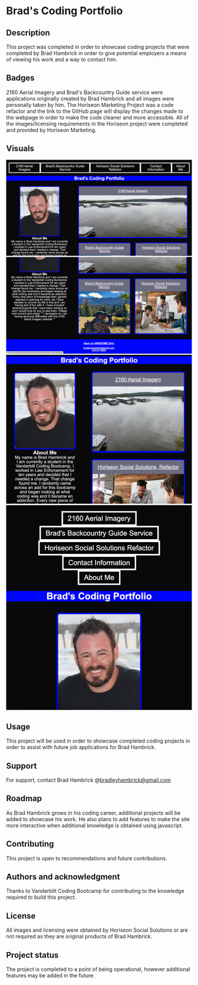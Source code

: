 # Brad's Coding Portfolio

## Description
This project was completed in order to showcase coding projects that were completed by Brad Hambrick in order to give potential employers a means of viewing his work and a way to contact him. 

## Badges
2160 Aerial Imagery and Brad's Backcountry Guide service were applications originally created by Brad Hambrick and all images were personally taken by him.  The Horiseon Marketing Project was a code refactor and the link to the GitHub page will display the changes made to the webpage in order to make the code cleaner and more accessible.  All of the images/licensing requirements in the Horiseon project were completed and provided by Horiseon Marketing.  

## Visuals
![Website Images](./media/Readme-top.png)
![Website Images](./media/Readme-bottom.png)
![Website Images](./media/Reactive1.png)
![Website Images](./media/Reactive2.png)

## Usage
This project will be used in order to showcase completed coding projects in order to assist with future job applications for Brad Hambrick.

## Support
For support, contact Brad Hambrick @bradleyhambrick@gmail.com

## Roadmap
As Brad Hambrick grows in his coding career, additional projects will be added to showcase his work.  He also plans to add features to make the site more interactive when additional knowledge is obtained using javascript.

## Contributing
This project is open to recommendations and future contributions.

## Authors and acknowledgment
Thanks to Vanderbilt Coding Bootcamp for contributing to the knowledge required to build this project.

## License
All images and licensing were obtained by Horiseon Social Solutions or are not required as they are original products of Brad Hambrick.

## Project status
The project is completed to a point of being operational, however additional features may be added in the future.  
